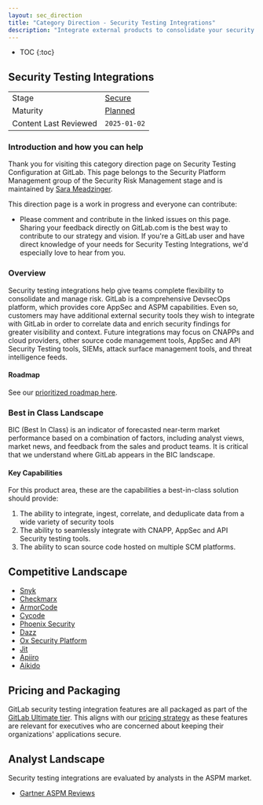 ```yaml
---
layout: sec_direction
title: "Category Direction - Security Testing Integrations"
description: "Integrate external products to consolidate your security workflows."
---
```


- TOC
{:toc}

## Security Testing Integrations

| | |
| --- | --- |
| Stage | [Secure](https://about.gitlab.com/direction/application_security_testing/) |
| Maturity | [Planned](/direction/#maturity) |
| Content Last Reviewed | `2025-01-02` |

### Introduction and how you can help

Thank you for visiting this category direction page on Security Testing Configuration at GitLab. This page belongs to the Security Platform Management group of the Security Risk Management stage and is maintained by [Sara Meadzinger](https://gitlab.com/smeadzinger).

This direction page is a work in progress and everyone can contribute:

 - Please comment and contribute in the linked issues on this page. Sharing your feedback directly on GitLab.com is the best way to contribute to our strategy and vision. If you're a GitLab user and have direct knowledge of your needs for Security Testing Integrations, we'd especially love to hear from you.

### Overview

Security testing integrations help give teams complete flexibility to consolidate and manage risk. GitLab is a comprehensive DevsecOps platform, which provides core AppSec and ASPM capabilities. Even so, customers may have additional external security tools they wish to integrate with GitLab in order to correlate data and enrich security findings for greater visibility and context. Future integrations may focus on CNAPPs and cloud providers, other source code management tools, AppSec and API Security Testing tools, SIEMs, attack surface management tools, and threat intelligence feeds. 

#### Roadmap
See our [prioritized roadmap here](https://about.gitlab.com/direction/security_risk_management/security-platform-management/).

### Best in Class Landscape
<!-- Blanket description consistent across all pages that clarifies what GitLab means when we say "best in class" -->

BIC (Best In Class) is an indicator of forecasted near-term market performance based on a combination of factors, including analyst views, market news, and feedback from the sales and product teams. It is critical that we understand where GitLab appears in the BIC landscape.

#### Key Capabilities 

For this product area, these are the capabilities a best-in-class solution should provide:

1. The ability to integrate, ingest, correlate, and deduplicate data from a wide variety of security tools
1. The ability to seamlessly integrate with CNAPP, AppSec and API Security testing tools. 
1. The ability to scan source code hosted on multiple SCM platforms.

## Competitive Landscape

- [Snyk](https://snyk.io/)
- [Checkmarx](https://checkmarx.com/)
- [ArmorCode](https://www.armorcode.com/)
- [Cycode](https://cycode.com/)
- [Phoenix Security](https://phoenix.security/)
- [Dazz](https://www.dazz.io/)
- [Ox Security Platform](https://www.ox.security/)
- [Jit](https://www.jit.io/)
- [Apiiro](https://apiiro.com/)
- [Aikido](https://www.aikido.dev/)

## Pricing and Packaging

GitLab security testing integration features are all packaged as part of the [GitLab Ultimate tier](https://about.gitlab.com/pricing/ultimate/). This aligns with our [pricing strategy](https://handbook.gitlab.com/handbook/company/pricing/#pricing-strategy) as these features are relevant for executives who are concerned about keeping their organizations' applications secure.

## Analyst Landscape

Security testing integrations are evaluated by analysts in the ASPM market.

* [Gartner ASPM Reviews](https://www.gartner.com/reviews/market/application-security-posture-management-aspm-tools)
